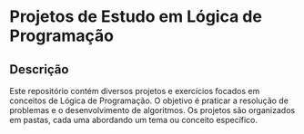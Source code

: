 # Projetos de Estudo em Lógica de Programação

## Descrição

Este repositório contém diversos projetos e exercícios focados em conceitos de Lógica de Programação. O objetivo é praticar a resolução de problemas e o desenvolvimento de algoritmos. Os projetos são organizados em pastas, cada uma abordando um tema ou conceito específico.

